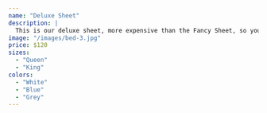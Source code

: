 ```yaml
---
name: "Deluxe Sheet"
description: |
  This is our deluxe sheet, more expensive than the Fancy Sheet, so you know it's good.
image: "/images/bed-3.jpg"
price: $120
sizes:
  - "Queen"
  - "King"
colors:
  - "White"
  - "Blue"
  - "Grey"
---
```

